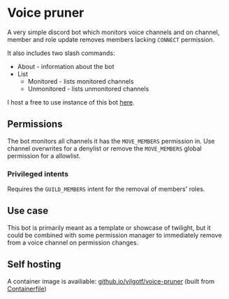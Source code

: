 # Voice pruner

A very simple discord bot which monitors voice channels and on channel, member and role update removes members lacking `CONNECT` permission.

It also includes two slash commands:
* About - information about the bot
* List
  * Monitored - lists monitored channels
  * Unmonitored - lists unmonitored channels

I host a free to use instance of this bot [here][bot_invite_link].

## Permissions
The bot monitors all channels it has the `MOVE_MEMBERS` permission in.
Use channel overwrites for a denylist or remove the `MOVE_MEMBERS` global permission for a allowlist.

### Privileged intents
Requires the `GUILD_MEMBERS` intent for the removal of members' roles.

## Use case
This bot is primarily meant as a template or showcase of twilight, but it could be combined with some permission manager to immediately remove from a voice channel on permission changes.

## Self hosting
A container image is availiable: [github.io/vilgotf/voice-pruner][container_link] (built from [Containerfile](Containerfile))

[bot_invite_link]: https://discord.com/api/oauth2/authorize?client_id=861223160905072640&permissions=16777216&scope=bot%20applications.commands
[container_link]: aoea